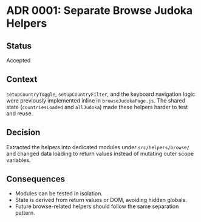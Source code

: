 # ADR 0001: Separate Browse Judoka Helpers

## Status

Accepted

## Context

`setupCountryToggle`, `setupCountryFilter`, and the keyboard navigation logic were previously implemented inline in `browseJudokaPage.js`. The shared state (`countriesLoaded` and `allJudoka`) made these helpers harder to test and reuse.

## Decision

Extracted the helpers into dedicated modules under `src/helpers/browse/` and changed data loading to return values instead of mutating outer scope variables.

## Consequences

- Modules can be tested in isolation.
- State is derived from return values or DOM, avoiding hidden globals.
- Future browse-related helpers should follow the same separation pattern.
